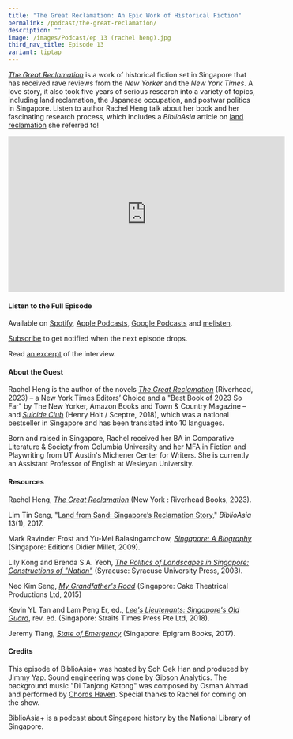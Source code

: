 ```yaml
---
title: "The Great Reclamation: An Epic Work of Historical Fiction"
permalink: /podcast/the-great-reclamation/
description: ""
image: /images/Podcast/ep 13 (rachel heng).jpg
third_nav_title: Episode 13
variant: tiptap
---
```

[*The Great Reclamation*](https://eservice.nlb.gov.sg/item_holding.aspx?bid=206018224) is a work of historical fiction set in Singapore that has received rave reviews from the *New Yorker* and the *New York Times*. A love story, it also took five years of serious research into a variety of topics, including land reclamation, the Japanese occupation, and postwar politics in Singapore. Listen to author Rachel Heng talk about her book and her fascinating research process, which includes a *BiblioAsia* article on [land reclamation](/vol-13/issue-1/apr-jun-2017/land-from-sand/) she referred to!

<iframe allowfullscreen="" allow="accelerometer; autoplay; clipboard-write; encrypted-media; gyroscope; picture-in-picture; web-share" frameborder="0" title="YouTube video player" src="https://www.youtube.com/embed/videoseries?si=5fiHFQaJ9hxa3_ie&amp;list=PLJlLW0qKYHTNxyG3nZCd47tKP_5G7Ntv4" height="315" width="560"></iframe>

 
#### **Listen to the Full Episode** ####
Available on [Spotify](https://open.spotify.com/episode/6vGhTAmDHGqSJulPUEurv6), [Apple Podcasts](https://podcasts.apple.com/us/podcast/the-great-reclamation/id1688142751?i=1000625199927), [Google Podcasts](https://podcasts.google.com/feed/aHR0cHM6Ly9mZWVkcy5jYXB0aXZhdGUuZm0vYmlibGlvYXNpYS8/episode/MzRlY2UzN2QtOWMyNC00MDI3LTkyODAtYzlhODUxYjEzYWYy?sa=X&amp;ved=0CAUQkfYCahcKEwiw0brBiO-AAxUAAAAAHQAAAAAQAQ) and [melisten](https://www.melisten.sg/podcast/playlist/BiblioAsia%2B-2115156/The-Great-Reclamation-2115201).

[Subscribe](https://open.spotify.com/show/66PYiIthr1KqQhJ82XH4DN) to get notified when the next episode drops.

Read [an excerpt](/vol-19/issue-4/jan-mar-2024/interview-rachel-heng/) of the interview.

#### **About the Guest** ####
Rachel Heng is the author of the novels [*The Great Reclamation*](https://eservice.nlb.gov.sg/item_holding.aspx?bid=206018224) (Riverhead,  2023) – a New York Times Editors’ Choice and a "Best Book of 2023 So Far" by The New Yorker, Amazon Books and Town &amp; Country Magazine – and [*Suicide Club*](https://eservice.nlb.gov.sg/item_holding.aspx?bid=203154066) (Henry Holt / Sceptre, 2018), which was a national bestseller in Singapore and has been translated into 10 languages.

Born and raised in Singapore, Rachel received her BA in Comparative Literature &amp; Society from Columbia University and her MFA in Fiction and Playwriting from UT Austin's Michener Center for Writers. She is currently an Assistant Professor of English at Wesleyan University.

#### **Resources** ####
Rachel Heng, [*The Great Reclamation*](https://eservice.nlb.gov.sg/item_holding.aspx?bid=206018224)  (New York : Riverhead Books, 2023).

Lim Tin Seng, "[Land from Sand: Singapore’s Reclamation Story](/vol-13/issue-1/apr-jun-2017/land-from-sand/)," *BiblioAsia* 13(1), 2017.

Mark Ravinder Frost and Yu-Mei Balasingamchow, [*Singapore: A Biography*](https://eservice.nlb.gov.sg/item_holding.aspx?bid=13229116) (Singapore: Editions Didier Millet, 2009).

Lily Kong and Brenda S.A. Yeoh, [*The Politics of Landscapes in Singapore: Constructions of "Nation"*](https://eservice.nlb.gov.sg/item_holding.aspx?bid=11772279) (Syracuse: Syracuse University Press, 2003).

Neo Kim Seng, [*My Grandfather's Road*](https://eservice.nlb.gov.sg/item_holding.aspx?bid=202400794) (Singapore: Cake Theatrical Productions Ltd, 2015)

Kevin YL Tan and Lam Peng Er, ed., [*Lee's Lieutenants: Singapore's Old Guard*](https://eservice.nlb.gov.sg/item_holding.aspx?bid=202983783), rev. ed. (Singapore: Straits Times Press Pte Ltd, 2018).

Jeremy Tiang, [*State of Emergency*](https://eservice.nlb.gov.sg/item_holding.aspx?bid=202785218) (Singapore: Epigram Books, 2017).


#### **Credits** ####
This episode of BiblioAsia+ was hosted by Soh Gek Han and produced by Jimmy Yap. Sound engineering was done by Gibson Analytics. The background music "Di Tanjong Katong" was composed by Osman Ahmad and performed by&nbsp;[Chords Haven](https://www.youtube.com/watch?v=uA2v7ka5TAI). Special thanks to Rachel for coming on the show.

BiblioAsia+ is a podcast about Singapore history by the National Library of Singapore.